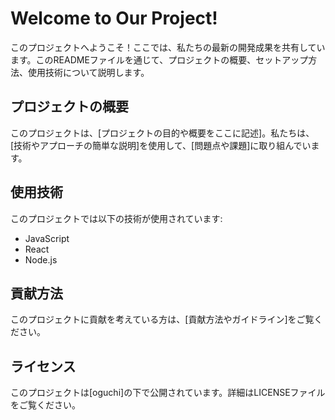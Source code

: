 # Welcome to Our Project!

このプロジェクトへようこそ！ここでは、私たちの最新の開発成果を共有しています。このREADMEファイルを通じて、プロジェクトの概要、セットアップ方法、使用技術について説明します。

## プロジェクトの概要
このプロジェクトは、[プロジェクトの目的や概要をここに記述]。私たちは、[技術やアプローチの簡単な説明]を使用して、[問題点や課題]に取り組んでいます。


## 使用技術
このプロジェクトでは以下の技術が使用されています:
- JavaScript
- React
- Node.js

## 貢献方法
このプロジェクトに貢献を考えている方は、[貢献方法やガイドライン]をご覧ください。

## ライセンス
このプロジェクトは[oguchi]の下で公開されています。詳細はLICENSEファイルをご覧ください。
